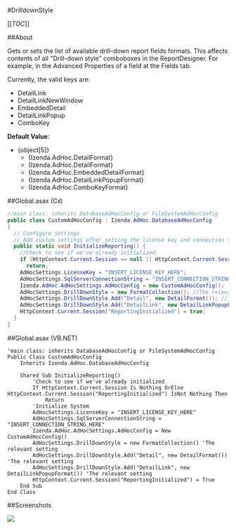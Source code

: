 #DrilldownStyle

[[_TOC_]]

##About

Gets or sets the list of available drill-down report fields formats. 
This affects contents of all "Drill-down style" comboboxes in the ReportDesigner.
For example, in the Advanced Properties of a field at the Fields tab.

Currently, the valid keys are:
* DetailLink
* DetailLinkNewWindow
* EmbeddedDetail
* DetailLinkPopup
* ComboKey

**Default Value**: 
* {object[5]}
  * {Izenda.AdHoc.DetailFormat}
  * {Izenda.AdHoc.DetailFormat}
  * {Izenda.AdHoc.EmbeddedDetailFormat}
  * {Izenda.AdHoc.DetailLinkPopupFormat}
  * {Izenda.AdHoc.ComboKeyFormat}

##Global.asax (C♯)

```csharp
//main class: inherits DatabaseAdHocConfig or FileSystemAdHocConfig
public class CustomAdHocConfig : Izenda.AdHoc.DatabaseAdHocConfig
{
  // Configure settings
  // Add custom settings after setting the license key and connection string by overriding the ConfigureSettings() method
  public static void InitializeReporting() {
    //Check to see if we've already initialized.
    if (HttpContext.Current.Session == null || HttpContext.Current.Session["ReportingInitialized"] != null)
      return;
    AdHocSettings.LicenseKey = "INSERT_LICENSE_KEY_HERE";
    AdHocSettings.SqlServerConnectionString = "INSERT_CONNECTION_STRING_HERE";
    Izenda.AdHoc.AdHocSettings.AdHocConfig = new CustomAdHocConfig();
    AdHocSettings.DrillDownStyle = new FormatCollection(); //The relevant setting
    AdHocSettings.DrillDownStyle.Add("Detail", new DetailFormat()); //The relevant setting
    AdHocSettings.DrillDownStyle.Add("DetailLink", new DetailLinkPopupFormat()); //The relevant setting
    HttpContext.Current.Session["ReportingInitialized"] = true;
  }
}
```

##Global.asax (VB.NET)

```visualbasic
'main class: inherits DatabaseAdHocConfig or FileSystemAdHocConfig
Public Class CustomAdHocConfig
    Inherits Izenda.AdHoc.DatabaseAdHocConfig

    Shared Sub InitializeReporting()
        'Check to see if we've already initialized
        If HttpContext.Current.Session Is Nothing OrElse HttpContext.Current.Session("ReportingInitialized") IsNot Nothing Then
            Return
        'Initialize System
        AdHocSettings.LicenseKey = "INSERT_LICENSE_KEY_HERE"
        AdHocSettings.SqlServerConnectionString = "INSERT_CONNECTION_STRING_HERE"
        Izenda.AdHoc.AdHocSettings.AdHocConfig = New CustomAdHocConfig()
        AdHocSettings.DrillDownStyle = new FormatCollection() 'The relevant setting
        AdHocSettings.DrillDownStyle.Add("Detail", new DetailFormat()) 'The relevant setting
        AdHocSettings.DrillDownStyle.Add("DetailLink", new DetailLinkPopupFormat()) 'The relevant setting
        HttpContext.Current.Session("ReportingInitialized") = True
    End Sub
End Class
```

##Screenshots

![](http://izenda.com/Site/Images/Screenshots/DrillDownStyleDS.png)